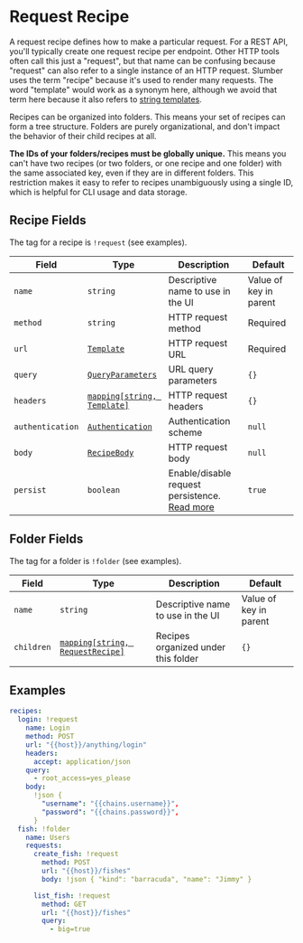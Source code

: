# Request Recipe

A request recipe defines how to make a particular request. For a REST API, you'll typically create one request recipe per endpoint. Other HTTP tools often call this just a "request", but that name can be confusing because "request" can also refer to a single instance of an HTTP request. Slumber uses the term "recipe" because it's used to render many requests. The word "template" would work as a synonym here, although we avoid that term here because it also refers to [string templates](./template.md).

Recipes can be organized into folders. This means your set of recipes can form a tree structure. Folders are purely organizational, and don't impact the behavior of their child recipes at all.

**The IDs of your folders/recipes must be globally unique.** This means you can't have two recipes (or two folders, or one recipe and one folder) with the same associated key, even if they are in different folders. This restriction makes it easy to refer to recipes unambiguously using a single ID, which is helpful for CLI usage and data storage.

## Recipe Fields

The tag for a recipe is `!request` (see examples).

| Field            | Type                                         | Description                                                                   | Default                |
| ---------------- | -------------------------------------------- | ----------------------------------------------------------------------------- | ---------------------- |
| `name`           | `string`                                     | Descriptive name to use in the UI                                             | Value of key in parent |
| `method`         | `string`                                     | HTTP request method                                                           | Required               |
| `url`            | [`Template`](./template.md)                  | HTTP request URL                                                              | Required               |
| `query`          | [`QueryParameters`](./query_parameters.md)   | URL query parameters                                                          | `{}`                   |
| `headers`        | [`mapping[string, Template]`](./template.md) | HTTP request headers                                                          | `{}`                   |
| `authentication` | [`Authentication`](./authentication.md)      | Authentication scheme                                                         | `null`                 |
| `body`           | [`RecipeBody`](./recipe_body.md)             | HTTP request body                                                             | `null`                 |
| `persist`        | `boolean`                                    | Enable/disable request persistence. [Read more](../../user_guide/database.md) | `true`                 |

## Folder Fields

The tag for a folder is `!folder` (see examples).

| Field      | Type                                                    | Description                         | Default                |
| ---------- | ------------------------------------------------------- | ----------------------------------- | ---------------------- |
| `name`     | `string`                                                | Descriptive name to use in the UI   | Value of key in parent |
| `children` | [`mapping[string, RequestRecipe]`](./request_recipe.md) | Recipes organized under this folder | `{}`                   |

## Examples

```yaml
recipes:
  login: !request
    name: Login
    method: POST
    url: "{{host}}/anything/login"
    headers:
      accept: application/json
    query:
      - root_access=yes_please
    body:
      !json {
        "username": "{{chains.username}}",
        "password": "{{chains.password}}",
      }
  fish: !folder
    name: Users
    requests:
      create_fish: !request
        method: POST
        url: "{{host}}/fishes"
        body: !json { "kind": "barracuda", "name": "Jimmy" }

      list_fish: !request
        method: GET
        url: "{{host}}/fishes"
        query:
          - big=true
```
